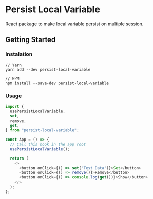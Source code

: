 # Persist Local Variable

React package to make local variable persist on multiple session.

## Getting Started

### Instalation

```
// Yarn
yarn add --dev persist-local-variable

// NPM
npm install --save-dev persist-local-variable
```

### Usage

```typescript jsx
import {
  usePersistLocalVariable,
  set,
  remove,
  get,
} from "persist-local-variable";

const App = () => {
  // Call this hook in the app root
  usePersistLocalVariable();

  return (
    <>
      <button onClick={() => set("Test Data")}>Set</button>
      <button onClick={() => remove()}>Remove</button>
      <button onClick={() => console.log(get())}>Show</button>
    </>
  );
};
```
